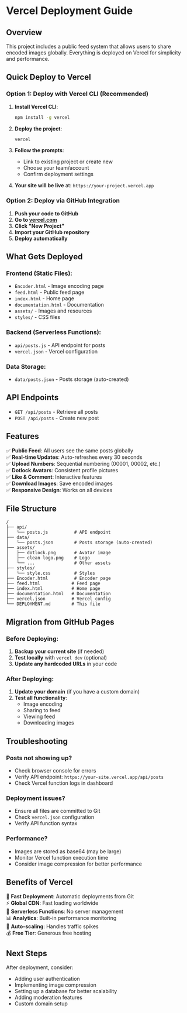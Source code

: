 # Vercel Deployment Guide

## Overview
This project includes a public feed system that allows users to share encoded images globally. Everything is deployed on Vercel for simplicity and performance.

## Quick Deploy to Vercel

### Option 1: Deploy with Vercel CLI (Recommended)

1. **Install Vercel CLI**:
   ```bash
   npm install -g vercel
   ```

2. **Deploy the project**:
   ```bash
   vercel
   ```

3. **Follow the prompts**:
   - Link to existing project or create new
   - Choose your team/account
   - Confirm deployment settings

4. **Your site will be live** at: `https://your-project.vercel.app`

### Option 2: Deploy via GitHub Integration

1. **Push your code to GitHub**
2. **Go to [vercel.com](https://vercel.com)**
3. **Click "New Project"**
4. **Import your GitHub repository**
5. **Deploy automatically**

## What Gets Deployed

### Frontend (Static Files):
- `Encoder.html` - Image encoding page
- `feed.html` - Public feed page
- `index.html` - Home page
- `documentation.html` - Documentation
- `assets/` - Images and resources
- `styles/` - CSS files

### Backend (Serverless Functions):
- `api/posts.js` - API endpoint for posts
- `vercel.json` - Vercel configuration

### Data Storage:
- `data/posts.json` - Posts storage (auto-created)

## API Endpoints

- `GET /api/posts` - Retrieve all posts
- `POST /api/posts` - Create new post

## Features

✅ **Public Feed**: All users see the same posts globally  
✅ **Real-time Updates**: Auto-refreshes every 30 seconds  
✅ **Upload Numbers**: Sequential numbering (00001, 00002, etc.)  
✅ **Dotlock Avatars**: Consistent profile pictures  
✅ **Like & Comment**: Interactive features  
✅ **Download Images**: Save encoded images  
✅ **Responsive Design**: Works on all devices  

## File Structure
```
/
├── api/
│   └── posts.js          # API endpoint
├── data/
│   └── posts.json        # Posts storage (auto-created)
├── assets/
│   ├── dotlock.png       # Avatar image
│   ├── clean logo.png    # Logo
│   └── ...               # Other assets
├── styles/
│   └── style.css         # Styles
├── Encoder.html          # Encoder page
├── feed.html            # Feed page
├── index.html           # Home page
├── documentation.html   # Documentation
├── vercel.json          # Vercel config
└── DEPLOYMENT.md        # This file
```

## Migration from GitHub Pages

### Before Deploying:
1. **Backup your current site** (if needed)
2. **Test locally** with `vercel dev` (optional)
3. **Update any hardcoded URLs** in your code

### After Deploying:
1. **Update your domain** (if you have a custom domain)
2. **Test all functionality**:
   - Image encoding
   - Sharing to feed
   - Viewing feed
   - Downloading images

## Troubleshooting

### Posts not showing up?
- Check browser console for errors
- Verify API endpoint: `https://your-site.vercel.app/api/posts`
- Check Vercel function logs in dashboard

### Deployment issues?
- Ensure all files are committed to Git
- Check `vercel.json` configuration
- Verify API function syntax

### Performance?
- Images are stored as base64 (may be large)
- Monitor Vercel function execution time
- Consider image compression for better performance

## Benefits of Vercel

🚀 **Fast Deployment**: Automatic deployments from Git  
⚡ **Global CDN**: Fast loading worldwide  
🔧 **Serverless Functions**: No server management  
📊 **Analytics**: Built-in performance monitoring  
🔄 **Auto-scaling**: Handles traffic spikes  
💰 **Free Tier**: Generous free hosting  

## Next Steps

After deployment, consider:
- Adding user authentication
- Implementing image compression
- Setting up a database for better scalability
- Adding moderation features
- Custom domain setup 